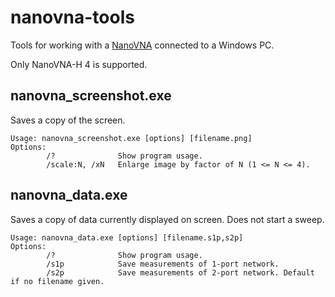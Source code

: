 # nanovna-tools

Tools for working with a [NanoVNA](https://nanovna.com/) connected to a Windows PC.

Only NanoVNA-H 4 is supported.

## nanovna_screenshot.exe

Saves a copy of the screen.

```
Usage: nanovna_screenshot.exe [options] [filename.png]
Options:
        /?              Show program usage.
        /scale:N, /xN   Enlarge image by factor of N (1 <= N <= 4).
```

## nanovna_data.exe

Saves a copy of data currently displayed on screen. Does not start a sweep.

```
Usage: nanovna_data.exe [options] [filename.s1p,s2p]
Options:
        /?              Show program usage.
        /s1p            Save measurements of 1-port network.
        /s2p            Save measurements of 2-port network. Default if no filename given.
```